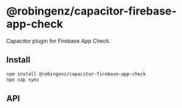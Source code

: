 # @robingenz/capacitor-firebase-app-check

Capacitor plugin for Firebase App Check.

## Install

```bash
npm install @robingenz/capacitor-firebase-app-check
npx cap sync
```

## API

<docgen-index></docgen-index>

<docgen-api>
<!-- run docgen to generate docs from the source -->
<!-- More info: https://github.com/ionic-team/capacitor-docgen -->
</docgen-api>
